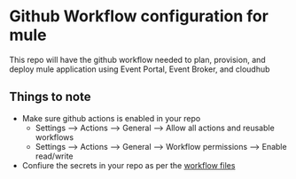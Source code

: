 # Github Workflow configuration for mule
This repo will have the github workflow needed to plan, provision, and deploy mule application using Event Portal, Event Broker, and cloudhub

## Things to note
- Make sure github actions is enabled in your repo
  - Settings --> Actions --> General --> Allow all actions and reusable workflows
  - Settings --> Actions --> General --> Workflow permissions --> Enable read/write
- Confiure the secrets in your repo as per the [workflow files](.github/workflows)
